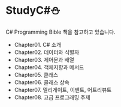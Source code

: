 # StudyC#⛄️

C# Programming Bible 책을 참고하고 있습니다.

-  Chapter01. C# 소개<br>
-  Chapter02. 데이터와 식별자<br>
-  Chapter03. 제어문과 배열<br>
-  Chapter04. 객체지향과 메서드<br>
-  Chapter05. 클래스<br>
-  Chapter06. 클래스 상속<br>
-  Chapter07. 델리게이트, 이벤트, 어트리뷰트<br>
-  Chapter08. 고급 프로그래밍 주제<br>

